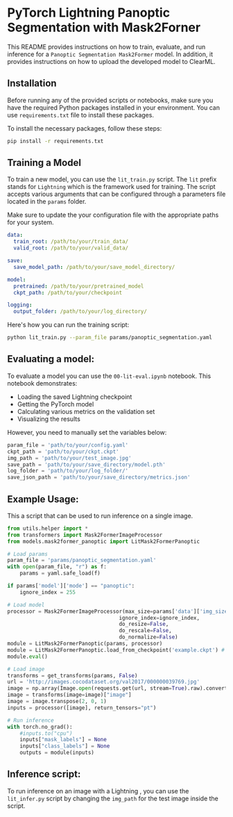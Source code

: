 # PyTorch Lightning Panoptic Segmentation with Mask2Forner

This README provides instructions on how to train, evaluate, and run inference for a `Panoptic Segmentation Mask2Former` model.
In addition, it provides instructions on how to upload the developed model to ClearML.

## Installation

Before running any of the provided scripts or notebooks, make sure you have the required Python packages installed in your environment.
You can use `requirements.txt` file to install these packages.

To install the necessary packages, follow these steps:

```bash
pip install -r requirements.txt
```

## Training a Model

To train a new model, you can use the `lit_train.py` script. The `lit` prefix stands for `Lightning` which is the framework used for training.
The script accepts various arguments that can be configured through a parameters file located in the `params` folder.

Make sure to update the your configuration file with the appropriate paths for your system.

```yaml
data:
  train_root: /path/to/your/train_data/
  valid_root: /path/to/your/valid_data/

save:
  save_model_path: /path/to/your/save_model_directory/

model:
  pretrained: /path/to/your/pretrained_model
  ckpt_path: /path/to/your/checkpoint

logging:
  output_folder: /path/to/your/log_directory/

```

Here's how you can run the training script:

```bash
python lit_train.py --param_file params/panoptic_segmentation.yaml
```


## Evaluating a model:
To evaluate a model you can use the `00-lit-eval.ipynb` notebook. This notebook demonstrates:

- Loading the saved Lightning checkpoint
- Getting the PyTorch model
- Calculating various metrics on the validation set
- Visualizing the results

However, you need to manually set the variables below:

```python
param_file = 'path/to/your/config.yaml'
ckpt_path = 'path/to/your/ckpt.ckpt'
img_path = 'path/to/your/test_image.jpg'
save_path = 'path/to/your/save_directory/model.pth'
log_folder = 'path/to/your/log_folder/'
save_json_path = 'path/to/your/save_directory/metrics.json'
```


## Example Usage:
This a script that can be used to run inference on a single image.

```python
from utils.helper import *
from transformers import Mask2FormerImageProcessor
from models.mask2former_panoptic import LitMask2FormerPanoptic

# Load params
param_file = 'params/panoptic_segmentation.yaml'
with open(param_file, "r") as f:
    params = yaml.safe_load(f)

if params['model']['mode'] == "panoptic":
    ignore_index = 255

# Load model
processor = Mask2FormerImageProcessor(max_size=params['data']['img_size'],
                                    ignore_index=ignore_index,
                                    do_resize=False,
                                    do_rescale=False,
                                    do_normalize=False)
module = LitMask2FormerPanoptic(params, processor)
module = LitMask2FormerPanoptic.load_from_checkpoint('example.ckpt') # Load from checkpoint
module.eval()

# Load image
transforms = get_transforms(params, False)
url = 'http://images.cocodataset.org/val2017/000000039769.jpg'
image = np.array(Image.open(requests.get(url, stream=True).raw).convert("RGB"))
image = transforms(image=image)["image"]
image = image.transpose(2, 0, 1)
inputs = processor([image], return_tensors="pt")

# Run inference
with torch.no_grad():
    #inputs.to("cpu")
    inputs["mask_labels"] = None
    inputs["class_labels"] = None
    outputs = module(inputs)

```

## Inference script:
To run inference on an image with a Lightning , you can use the `lit_infer.py` script by changing the `img_path` for the test image inside the script.
